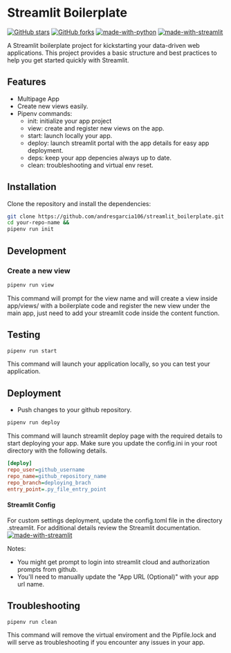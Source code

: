 # Streamlit Boilerplate

[![GitHub stars](https://img.shields.io/github/stars/andresgarcia106/streamlit_boilerplate.svg?style=social&label=Star)](https://github.com/andresgarcia106/streamlit_boilerplate)
[![GitHub forks](https://img.shields.io/github/forks/andresgarcia106/streamlit_boilerplate.svg?style=social&label=Fork)](https://github.com/andresgarcia106/streamlit_boilerplate/fork)
[![made-with-python](https://img.shields.io/badge/Made%20with-Python-1f425f.svg)](https://www.python.org/)
[![made-with-streamlit](https://static.streamlit.io/badges/streamlit_badge_black_white.svg)](https://docs.streamlit.io/)

A Streamlit boilerplate project for kickstarting your data-driven web applications. This project provides a basic structure and best practices to help you get started quickly with Streamlit.

## Features
- Multipage App 
- Create new views easily.
- Pipenv commands:
    - init: initialize your app project
    - view: create and register new views on the app.
    - start: launch locally your app.
    - deploy: launch streamlit portal with the app details for easy app deployment.
    - deps: keep your app depencies always up to date.
    - clean: troubleshooting and virtual env reset.    

## Installation

Clone the repository and install the dependencies:

```bash
git clone https://github.com/andresgarcia106/streamlit_boilerplate.git your-app-name &&
cd your-repo-name && 
pipenv run init
```

## Development

### Create a new view
```bash
pipenv run view
```

This command will prompt for the view name and will create a view inside app/views/ with a boilerplate code and register the new view under the main app, just need to add your streamlit code inside the content function.

## Testing
```bash
pipenv run start
```
This command will launch your application locally, so you can test your application.

## Deployment
- Push changes to your github repository.

```bash
pipenv run deploy
```

This command will launch streamlit deploy page with the required details to start deploying your app.
Make sure you update the config.ini in your root directory with the following details.

```ini
[deploy]
repo_user=github_username
repo_name=github_repository_name
repo_branch=deploying_brach
entry_point=.py_file_entry_point
```

#### Streamlit Config

For custom settings deployment, update the config.toml file in the directory .streamlit.
For additional details review the Streamlit documentation.
[![made-with-streamlit](https://static.streamlit.io/badges/streamlit_badge_black_white.svg)](https://docs.streamlit.io/library/advanced-features/configuration)


Notes:
- You might get prompt to login into streamlit cloud and authorization prompts from github.
- You'll need to manually update the "App URL (Optional)" with your app url name.

## Troubleshooting

```bash
pipenv run clean
```
This command will remove the virtual enviroment and the Pipfile.lock and will serve as troubleshooting if you encounter any issues in your app.
